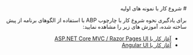 <div dir="rtl">
# شروع کار با نمونه های اولیه

برای یادگیری نحوه شروع کار با چارچوب ABP با استفاده از الگوهای برنامه از پیش ساخته شده، آموزش های زیر را مشاهده نمایید:

* [آغاز کار با ASP.NET Core MVC / Razor Pages UI](Getting-Started?UI=MVC&DB=EF&Tiered=No)
* [آغاز کار با Angular UI](Getting-Started?UI=NG&DB=EF&Tiered=No)

<!-- TODO: this document has been moved, it should be deleted in the future. -->
</div>